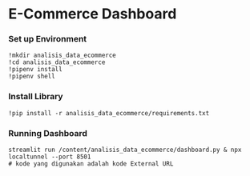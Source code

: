 # E-Commerce Dashboard
### **Set up Environment**
```
!mkdir analisis_data_ecommerce
!cd analisis_data_ecommerce
!pipenv install
!pipenv shell
```
### **Install Library**
```
!pip install -r analisis_data_ecommerce/requirements.txt
```

### **Running Dashboard**
```
streamlit run /content/analisis_data_ecommerce/dashboard.py & npx localtunnel --port 8501
# kode yang digunakan adalah kode External URL
```

